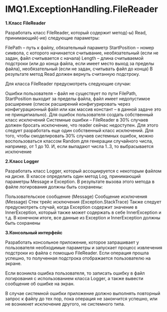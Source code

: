 # IMQ1.ExceptionHandling.FileReader

**1.Класс FileReader**

Разработать класс FileReader, который содержит метод(-ы) Read, принимающий(-ие) следующие параметры:

FilePath – путь к файлу, обязательный параметр
StartPosition – номер символа, с которого начинается считывание, необязательный (если не задан, файл считывается с начала)
Length – длина считываемой подстроки (или до конца файла, если имеет место выход за пределы файла), необязательный (если не задан, считывать файл до конца)
В результате метод Read должен вернуть считанную подстроку.

Для класса FileReader предусмотреть следующие случаи:

Ошибки пользователя – файл не существует по пути FilePath, StartPosition выходит за пределы файла, файл имеет недопустимое расширение (список расширений конфигурировать через конфигурационный файл или как массив констант – в данной задаче это не принципиально). Для ошибок пользователя создать собственный класс исключений
Системные ошибки – FileReader в 30% случаев должен бросать исключение, что reader сейчас недоступен. Для этого следует разработать еще один собственный класс исключений. Для того, чтобы смоделировать 30% случаев системных ошибок, можно воспользоваться классом Random для генерации случайного числа, например, от 1 до 10. И, если выпадают числа 1..3, то выбрасывается исключение
 

**2.Класс Logger**

Разработать класс Logger, который ассоциируется с некоторым файлом на диске. В классе определить один метод Log, принимающий параметры Message и Exception. В результате вызова этого метода в файле логирования должны быть сохранены:

Пользовательское сообщение (Message)
Сообщение исключения (Message)
Стек трейс исключения (Exception.StackTrace)
Также следует предусмотреть случай, когда Exception содержит значение в InnerException, который также может содержать в себе InnerException и т.д. В конечном итоге, все данные из Exception и InnerException должны быть сохранены

 

**3.Консольный интерфейс**

Разработать консольное приложение, которое запрашивает у пользователя необходимые параметры и запускает процесс извлечения подстроки из файла с помощью FileReader. Если операция прошла успешно, то полученная подстрока отображается пользователю на экране.

Если возникла ошибка пользователя, то записать ошибку в файл логирования с использованием класса Logger, а также вывести сообщение об ошибке на экран.

В случае системной ошибки приложение должно выполнять повторный запрос к файлу до тех пор, пока операция не закончится успешно, или не возникнет исключение другого, не системного типа.
